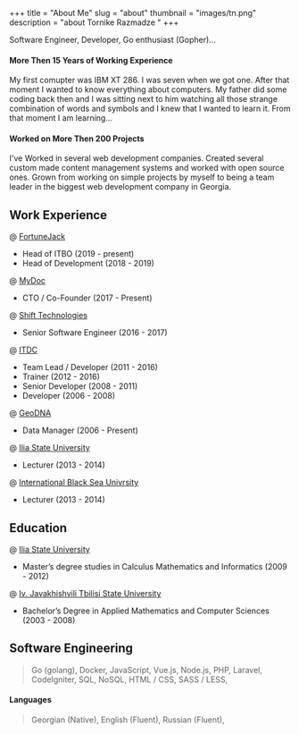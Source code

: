 +++
title = "About Me"
slug = "about"
thumbnail = "images/tn.png"
description = "about Tornike Razmadze "
+++

Software Engineer, Developer, Go enthusiast (Gopher)...

#### More Then 15 Years of Working Experience

My first comupter was IBM XT 286. I was seven when we got one. After that moment I wanted to know everything about computers. My father did some coding back then and I was sitting next to him watching all those strange combination of words and symbols and I knew that I wanted to learn it. From that moment I am learning...

#### Worked on More Then 200 Projects

I've Worked in several web development companies. Created several custom made content management systems and worked with open source ones. Grown from working on simple projects by myself to being a team leader in the biggest web development company in Georgia.

## Work Experience

@ [FortuneJack](https://fortunejack.com)

* Head of ITBO (2019 - present)
* Head of Development (2018 - 2019)

@ [MyDoc](https://mydoc.ge)

* CTO / Co-Founder (2017 - Present)

@ [Shift Technologies](https://shift.com)

* Senior Software Engineer (2016 - 2017)

@ [ITDC](http://itdc.ge)

* Team Lead / Developer (2011 - 2016)
* Trainer (2012 - 2016)
* Senior Developer (2008 - 2011)
* Developer (2006 - 2008)

@ [GeoDNA](http://oceandna.ge)

* Data Manager (2006 - Present)

@ [Ilia State University](https://iliauni.edu.ge/en)

* Lecturer (2013 - 2014)

@ [International Black Sea Univrsity](https://www.ibsu.edu.ge/en/)

* Lecturer (2013 - 2014)

## Education

@ [Ilia State University](https://iliauni.edu.ge/en)

* Master’s degree studies in Calculus Mathematics and Informatics (2009 - 2012)

@ [Iv. Javakhishvili Tbilisi State University](https://tsu.ge/en)

* Bachelor’s Degree in Applied Mathematics and Computer Sciences (2003 - 2008)

## Software Engineering

> Go (golang),
> Docker,
> JavaScript,
> Vue.js,
> Node.js,
> PHP,
> Laravel,
> CodeIgniter,
> SQL,
> NoSQL,
> HTML / CSS,
> SASS / LESS,

#### Languages

> Georgian (Native),
> English (Fluent),
> Russian (Fluent),

